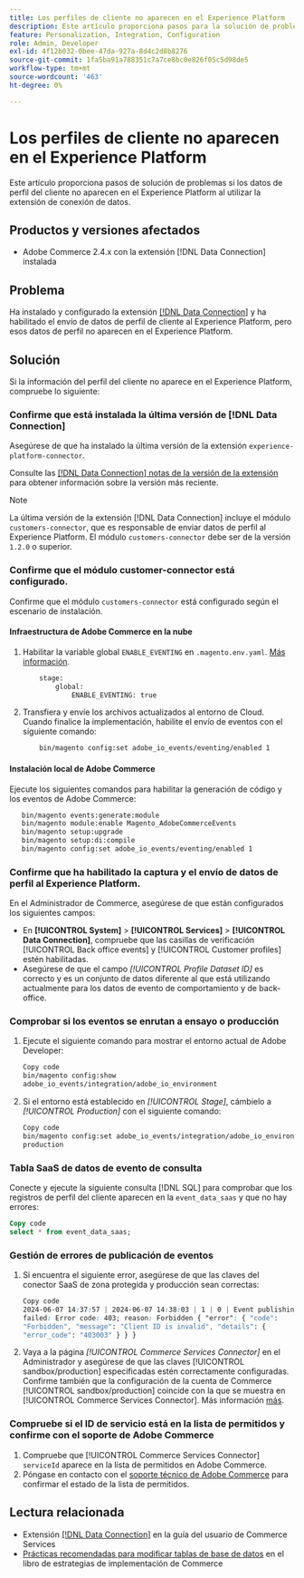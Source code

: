 ```yaml
---
title: Los perfiles de cliente no aparecen en el Experience Platform
description: Este artículo proporciona pasos para la solución de problemas si los datos de perfil del cliente no aparecen en el Experience Platform al usar la extensión  [!DNL Data Connection] .
feature: Personalization, Integration, Configuration
role: Admin, Developer
exl-id: 4f12b032-0bee-47da-927a-8d4c2d8b8276
source-git-commit: 1fa5ba91a788351c7a7ce8bc0e826f05c5d98de5
workflow-type: tm+mt
source-wordcount: '463'
ht-degree: 0%

---
```


# Los perfiles de cliente no aparecen en el Experience Platform

Este artículo proporciona pasos de solución de problemas si los datos de perfil del cliente no aparecen en el Experience Platform al utilizar la extensión de conexión de datos.

## Productos y versiones afectados

* Adobe Commerce 2.4.x con la extensión [!DNL Data Connection] instalada

## Problema

Ha instalado y configurado la extensión [[!DNL Data Connection]](https://experienceleague.adobe.com/es/docs/commerce-merchant-services/data-connection/overview) y ha habilitado el envío de datos de perfil de cliente al Experience Platform, pero esos datos de perfil no aparecen en el Experience Platform.

## Solución

Si la información del perfil del cliente no aparece en el Experience Platform, compruebe lo siguiente:

### Confirme que está instalada la última versión de [!DNL Data Connection]

Asegúrese de que ha instalado la última versión de la extensión `experience-platform-connector`.

Consulte las [[!DNL Data Connection] notas de la versión de la extensión](https://experienceleague.adobe.com/es/docs/commerce-merchant-services/data-connection/release-notes) para obtener información sobre la versión más reciente.

>[!NOTE]
>
>La última versión de la extensión [!DNL Data Connection] incluye el módulo `customers-connector`, que es responsable de enviar datos de perfil al Experience Platform. El módulo `customers-connector` debe ser de la versión `1.2.0` o superior.

### Confirme que el módulo customer-connector está configurado.

Confirme que el módulo `customers-connector` está configurado según el escenario de instalación.

#### Infraestructura de Adobe Commerce en la nube

1. Habilitar la variable global `ENABLE_EVENTING` en `.magento.env.yaml`. [Más información](https://experienceleague.adobe.com/es/docs/commerce-cloud-service/user-guide/configure/env/stage/variables-global).

   ```bash
       stage:
           global:
               ENABLE_EVENTING: true
   ```

1. Transfiera y envíe los archivos actualizados al entorno de Cloud. Cuando finalice la implementación, habilite el envío de eventos con el siguiente comando:

   ```bash
       bin/magento config:set adobe_io_events/eventing/enabled 1
   ```

#### Instalación local de Adobe Commerce

Ejecute los siguientes comandos para habilitar la generación de código y los eventos de Adobe Commerce:

```bash
   bin/magento events:generate:module
   bin/magento module:enable Magento_AdobeCommerceEvents
   bin/magento setup:upgrade
   bin/magento setup:di:compile
   bin/magento config:set adobe_io_events/eventing/enabled 1
```

### Confirme que ha habilitado la captura y el envío de datos de perfil al Experience Platform.

En el Administrador de Commerce, asegúrese de que están configurados los siguientes campos:

* En **[!UICONTROL System]** > **[!UICONTROL Services]** > **[!UICONTROL Data Connection]**, compruebe que las casillas de verificación [!UICONTROL Back office events] y [!UICONTROL Customer profiles] estén habilitadas.
* Asegúrese de que el campo *[!UICONTROL Profile Dataset ID]* es correcto y es un conjunto de datos diferente al que está utilizando actualmente para los datos de evento de comportamiento y de back-office.

### Comprobar si los eventos se enrutan a ensayo o producción

1. Ejecute el siguiente comando para mostrar el entorno actual de Adobe Developer:

   ```bash
   Copy code
   bin/magento config:show
   adobe_io_events/integration/adobe_io_environment
   ```

1. Si el entorno está establecido en *[!UICONTROL Stage]*, cámbielo a *[!UICONTROL Production]* con el siguiente comando:

   ```bash
   Copy code
   bin/magento config:set adobe_io_events/integration/adobe_io_environment
   production
   ```

### Tabla SaaS de datos de evento de consulta

Conecte y ejecute la siguiente consulta [!DNL SQL] para comprobar que los registros de perfil del cliente aparecen en la
`event_data_saas` y que no hay errores:

```sql
Copy code
select * from event_data_saas;
```

### Gestión de errores de publicación de eventos

1. Si encuentra el siguiente error, asegúrese de que las claves del conector SaaS de zona protegida y producción sean correctas:

   ```css
   Copy code
   2024-06-07 14:37:57 | 2024-06-07 14:38:03 | 1 | 0 | Event publishing
   failed: Error code: 403; reason: Forbidden { "error": { "code":
   "Forbidden", "message": "Client ID is invalid", "details": {
   "error_code": "403003" } } }
   ```

1. Vaya a la página *[!UICONTROL Commerce Services Connector]* en el Administrador y asegúrese de que las claves [!UICONTROL sandbox/production] especificadas estén correctamente configuradas. Confirme también que la configuración de la cuenta de Commerce [!UICONTROL sandbox/production] coincide con la que se muestra en [!UICONTROL Commerce Services Connector]. Más información [más](https://experienceleague.adobe.com/es/docs/commerce-merchant-services/user-guides/integration-services/saas#apikey).

### Compruebe si el ID de servicio está en la lista de permitidos y confirme con el soporte de Adobe Commerce

1. Compruebe que [!UICONTROL Commerce Services Connector] `serviceId` aparece en la lista de permitidos en Adobe Commerce.
1. Póngase en contacto con el [soporte técnico de Adobe Commerce](https://experienceleague.adobe.com/es/docs/commerce-knowledge-base/kb/help-center-guide/magento-help-center-user-guide) para confirmar el estado de la lista de permitidos.

## Lectura relacionada

* Extensión [[!DNL Data Connection]](https://experienceleague.adobe.com/es/docs/commerce-merchant-services/data-connection/overview) en la guía del usuario de Commerce Services
* [Prácticas recomendadas para modificar tablas de base de datos](https://experienceleague.adobe.com/es/docs/commerce-operations/implementation-playbook/best-practices/development/modifying-core-and-third-party-tables#why-adobe-recommends-avoiding-modifications) en el libro de estrategias de implementación de Commerce
